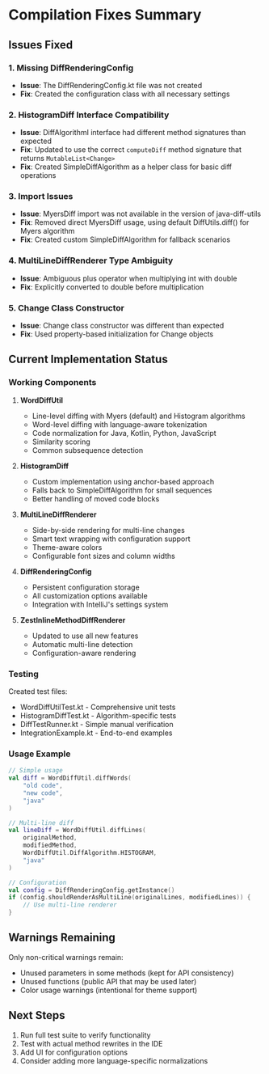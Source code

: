 # Compilation Fixes Summary

## Issues Fixed

### 1. Missing DiffRenderingConfig
- **Issue**: The DiffRenderingConfig.kt file was not created
- **Fix**: Created the configuration class with all necessary settings

### 2. HistogramDiff Interface Compatibility
- **Issue**: DiffAlgorithmI interface had different method signatures than expected
- **Fix**: Updated to use the correct `computeDiff` method signature that returns `MutableList<Change>`
- **Fix**: Created SimpleDiffAlgorithm as a helper class for basic diff operations

### 3. Import Issues
- **Issue**: MyersDiff import was not available in the version of java-diff-utils
- **Fix**: Removed direct MyersDiff usage, using default DiffUtils.diff() for Myers algorithm
- **Fix**: Created custom SimpleDiffAlgorithm for fallback scenarios

### 4. MultiLineDiffRenderer Type Ambiguity
- **Issue**: Ambiguous plus operator when multiplying int with double
- **Fix**: Explicitly converted to double before multiplication

### 5. Change Class Constructor
- **Issue**: Change class constructor was different than expected
- **Fix**: Used property-based initialization for Change objects

## Current Implementation Status

### Working Components

1. **WordDiffUtil**
   - Line-level diffing with Myers (default) and Histogram algorithms
   - Word-level diffing with language-aware tokenization
   - Code normalization for Java, Kotlin, Python, JavaScript
   - Similarity scoring
   - Common subsequence detection

2. **HistogramDiff**
   - Custom implementation using anchor-based approach
   - Falls back to SimpleDiffAlgorithm for small sequences
   - Better handling of moved code blocks

3. **MultiLineDiffRenderer**
   - Side-by-side rendering for multi-line changes
   - Smart text wrapping with configuration support
   - Theme-aware colors
   - Configurable font sizes and column widths

4. **DiffRenderingConfig**
   - Persistent configuration storage
   - All customization options available
   - Integration with IntelliJ's settings system

5. **ZestInlineMethodDiffRenderer**
   - Updated to use all new features
   - Automatic multi-line detection
   - Configuration-aware rendering

### Testing

Created test files:
- WordDiffUtilTest.kt - Comprehensive unit tests
- HistogramDiffTest.kt - Algorithm-specific tests
- DiffTestRunner.kt - Simple manual verification
- IntegrationExample.kt - End-to-end examples

### Usage Example

```kotlin
// Simple usage
val diff = WordDiffUtil.diffWords(
    "old code", 
    "new code", 
    "java"
)

// Multi-line diff
val lineDiff = WordDiffUtil.diffLines(
    originalMethod,
    modifiedMethod,
    WordDiffUtil.DiffAlgorithm.HISTOGRAM,
    "java"
)

// Configuration
val config = DiffRenderingConfig.getInstance()
if (config.shouldRenderAsMultiLine(originalLines, modifiedLines)) {
    // Use multi-line renderer
}
```

## Warnings Remaining

Only non-critical warnings remain:
- Unused parameters in some methods (kept for API consistency)
- Unused functions (public API that may be used later)
- Color usage warnings (intentional for theme support)

## Next Steps

1. Run full test suite to verify functionality
2. Test with actual method rewrites in the IDE
3. Add UI for configuration options
4. Consider adding more language-specific normalizations
